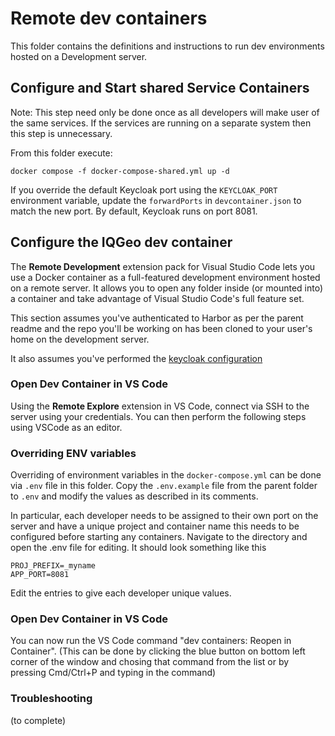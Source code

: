 # Remote dev containers

This folder contains the definitions and instructions to run dev environments hosted on a Development server.

## Configure and Start shared Service Containers

Note: This step need only be done once as all developers will make user of the same services. If the services are
running on a separate system then this step is unnecessary.

From this folder execute:

```shell
docker compose -f docker-compose-shared.yml up -d
```

If you override the default Keycloak port using the `KEYCLOAK_PORT` environment variable, update the `forwardPorts` in `devcontainer.json` to match the new port. By default, Keycloak runs on port 8081.

## Configure the IQGeo dev container

The **Remote Development** extension pack for Visual Studio Code lets you use a Docker container as a full-featured development environment hosted on a remote server. It allows you to open any folder inside (or mounted into) a container and take advantage of Visual Studio Code's full feature set.

This section assumes you've authenticated to Harbor as per the parent readme and the repo you'll be working on has been cloned to your user's home on the development server.

It also assumes you've performed the [keycloak configuration](../README.md#authentication)

### Open Dev Container in VS Code

Using the **Remote Explore** extension in VS Code, connect via SSH to the server using your credentials.
You can then perform the following steps using VSCode as an editor.

### Overriding ENV variables

Overriding of environment variables in the `docker-compose.yml` can be done via `.env` file in this folder. Copy the `.env.example` file from the parent folder to `.env` and modify the values as described in its comments.

In particular, each developer needs to be assigned to their own port on the server and have a unique project and container name this needs to be configured before
starting any containers. Navigate to the directory and open the .env file for editing. It should look something like this

```
PROJ_PREFIX=_myname
APP_PORT=8081
```

Edit the entries to give each developer unique values.

### Open Dev Container in VS Code

You can now run the VS Code command "dev containers: Reopen in Container". (This can be done by clicking the blue button on bottom left corner of the window and chosing that command from the list or by pressing Cmd/Ctrl+P and typing in the command)

### Troubleshooting

(to complete)
